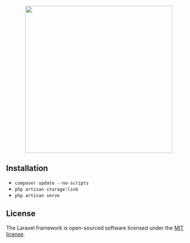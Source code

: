 <p align="center"><img src="https://res.cloudinary.com/dtfbvvkyp/image/upload/v1566331377/laravel-logolockup-cmyk-red.svg" width="400"></p>

## Installation


- ```composer update --no-scripts```
- ```php artisan storage:link```
- ```php artisan serve```

## License

The Laravel framework is open-sourced software licensed under the [MIT license](https://opensource.org/licenses/MIT).

